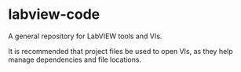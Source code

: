 # labview-code
A general repository for LabVIEW tools and VIs.

It is recommended that project files be used to open VIs, as they help manage dependencies and file locations.